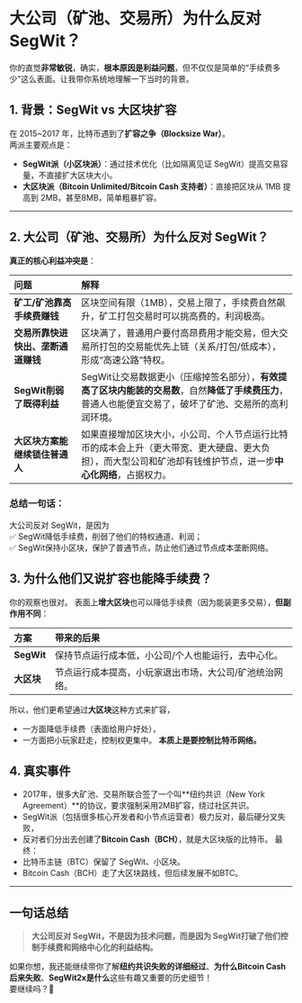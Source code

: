 # 大公司（矿池、交易所）为什么反对 SegWit？
你的直觉**非常敏锐**，确实，**根本原因是利益问题**，但不仅仅是简单的“手续费多少”这么表面。让我带你系统地理解一下当时的背景。
## **1. 背景：SegWit vs 大区块扩容**
在 2015~2017 年，比特币遇到了**扩容之争（Blocksize War）**。  
两派主要观点是：
- **SegWit派（小区块派）**：通过技术优化（比如隔离见证 SegWit）提高交易容量，不直接扩大区块大小。
- **大区块派（Bitcoin Unlimited/Bitcoin Cash 支持者）**：直接把区块从 1MB 提高到 2MB，甚至8MB，简单粗暴扩容。
---
## **2. 大公司（矿池、交易所）为什么反对 SegWit？**
**真正的核心利益冲突是**：

| 问题                  | 解释                                                                                   |
| :------------------ | :----------------------------------------------------------------------------------- |
| **矿工/矿池靠高手续费赚钱**    | 区块空间有限（1MB），交易上限了，手续费自然飙升，矿工打包交易时可以挑高费的，利润极高。                                        |
| **交易所靠快进快出、垄断通道赚钱** | 区块满了，普通用户要付高昂费用才能交易，但大交易所打包的交易能优先上链（关系/打包/低成本），形成“高速公路”特权。                           |
| **SegWit削弱了既得利益**   | SegWit让交易数据更小（压缩掉签名部分），**有效提高了区块内能装的交易数**，自然**降低了手续费压力**，普通人也能便宜交易了，破坏了矿池、交易所的高利润环境。 |
| **大区块方案能继续锁住普通人**   | 如果直接增加区块大小，小公司、个人节点运行比特币的成本会上升（更大带宽、更大硬盘、更大负担），而大型公司和矿池却有钱维护节点，进一步**中心化网络**，占据权力。    |
### **总结一句话：**
大公司反对 SegWit，是因为  
✅ SegWit降低手续费，削弱了他们的特权通道、利润；  
✅ SegWit保持小区块，保护了普通节点，防止他们通过节点成本垄断网络。
## **3. 为什么他们又说扩容也能降手续费？**
你的观察也很对。
表面上**增大区块**也可以降低手续费（因为能装更多交易），**但副作用不同**：

| 方案         | 带来的后果                        |
| :--------- | :--------------------------- |
| **SegWit** | 保持节点运行成本低，小公司/个人也能运行，去中心化。   |
| **大区块**    | 节点运行成本提高，小玩家退出市场，大公司/矿池统治网络。 |
所以，他们更希望通过**大区块**这种方式来扩容，
- 一方面降低手续费（表面给用户好处），
- 一方面把小玩家赶走，控制权更集中。
**本质上是要控制比特币网络。**
## **4. 真实事件**
- 2017年，很多大矿池、交易所联合签了一个叫**纽约共识（New York Agreement）**的协议，要求强制采用2MB扩容，绕过社区共识。
- SegWit派（包括很多核心开发者和小节点运营者）极力反对，最后硬分叉失败，
- 反对者们分出去创建了**Bitcoin Cash（BCH）**，就是大区块版的比特币。
最终：
- 比特币主链（BTC）保留了 SegWit、小区块。
- Bitcoin Cash（BCH）走了大区块路线，但后续发展不如BTC。
---
## **一句话总结**
> **大公司反对 SegWit，不是因为技术问题，而是因为 SegWit打破了他们控制手续费和网络中心化的利益结构。**

如果你想，我还能继续带你了解**纽约共识失败的详细经过**、**为什么Bitcoin Cash后来失败**、**SegWit2x是什么**这些有趣又重要的历史细节！  
要继续吗？🌟
